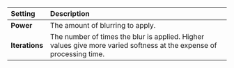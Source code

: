 | Setting        | Description                                                                                                         |
| :------------- | :------------------------------------------------------------------------------------------------------------------ |
| **Power**      | The amount of blurring to apply.                                                                                    |
| **Iterations** | The number of times the blur is applied. Higher values give more varied softness at the expense of processing time. |
